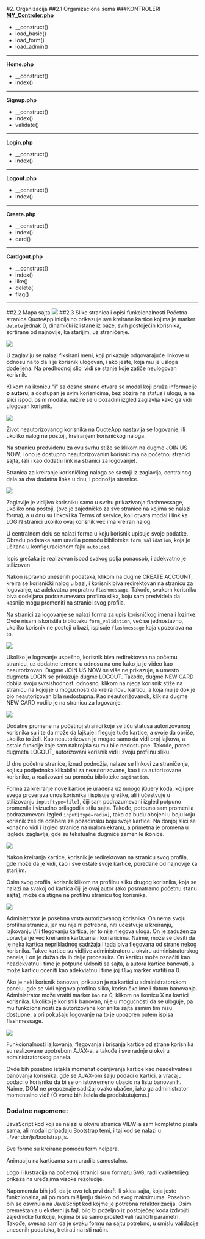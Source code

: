 #2. Organizacija
##2.1 Organizaciona šema
###KONTROLERI
[**MY_Controler.php**](https://github.com/Masquetina/PHP2/blob/master/application/core/MY_Controller.php)
* __construct()
* load_basic()
* load_form()
* load_admin()

-----

**Home.php**
* __construct()
* index()

-----

**Signup.php**
* __construct()
* index()
* validate()

-----

**Login.php**
* __construct()
* index()

-----

**Logout.php**
* __construct()
* index()

-----
**Create.php**
* __construct()
* index()
* card()

-----
**Cardgout.php**
* __construct()
* index()
* like()
* delete(
* flag()

-----
##2.2 Mapa sajta
![](doc-images/sitemap.png)
##2.3 Slike stranica i opisi funkcionalnosti
Početna stranica QuoteApp inicijalno prikazuje sve kreirane kartice kojima je marker ```delete``` jednak 0, dinamički izlistane iz baze, svih postojećih korisnika, sortirane od najnovije, ka starijim, uz straničenje.

![](doc-images/home.png)

U zaglavlju se nalazi fiksirani meni, koji prikazuje odgovarajuće linkove u odnosu na to da li je korisnik ulogovan, i ako jeste, koja mu je usloga dodeljena. Na predhodnoj slici vidi se stanje koje zatiče neulogovan korisnik.

Klikom na ikonicu "i" sa desne strane otvara se modal koji pruža informacije **o autoru**, a dostupan je svim korisnicima, bez obzira na status i ulogu, a na slici ispod, osim modala, nažire se u pozadini izgled zaglavlja kako ga vidi ulogovan korisnik.

![](doc-images/modal.png)

Život neautorizovanog korisnika na QuoteApp nastavlja se logovanje, ili ukoliko nalog ne postoji, kreiranjem korisničkog naloga.

Na stranicu predviđenu za ovu svrhu stiže se klikom na dugme JOIN US NOW, i ono je dostupno neautorizovanim korisnicima na početnoj stranici sajta, (ali i kao dodatni link na stranici za logovanje).

Stranica za kreiranje korisničkog naloga se sastoji iz zaglavlja, centralnog dela sa dva dodatna linka u dnu, i podnožja stranice.

![](doc-images/login.png)

Zaglavlje je vidljivo korisniku samo u svrhu prikazivanja flashmessage, ukoliko ona postoji, (ovo je zajedničko za sve stranice na kojima se nalazi forma), a u dnu su linkovi ka Terms of service, koji otvara modal i link ka LOGIN stranici ukoliko ovaj korisnik već ima kreiran nalog.

U centralnom delu se nalazi forma u koju korisnik upisuje svoje podatke. Obradu podataka sam uradila pomoću biblioteke ```form_validation```, koja je učitana u konfiguracionom fajlu ```autoload```.

Ispis grešaka je realizovan ispod svakog polja ponaosob, i adekvatno je stilizovan

Nakon ispravno unesenih podataka, klikom na dugme CREATE ACCOUNT, kreira se korisnički nalog u bazi, i korisnik biva redirektovan na stranicu za logovanje, uz adekvatnu propratnu ```flashmessage```. Takođe, svakom korisniku biva dodeljana podrazumevana profilna slika, koju sam predvidela da kasnije mogu promeniti na stranici svog profila.

Na stranici za logovanje se nalazi forma za upis korisničkog imena i lozinke. Ovde nisam iskoristila biblioteku ```form_validation```, već se jednostavno, ukoliko korisnik ne postoji u bazi, ispisuje ```flashmessage``` koja upozorava na to.

![](doc-images/login-error.png)

Ukoliko je logovanje uspešno, korisnik biva redirektovan na početnu stranicu, uz dodatne izmene u odnosu na ono kako ju je video kao neautorizovan. Dugme JOIN US NOW se više ne prikazuje, a umesto dugmeta LOGIN se prikazuje dugme LOGOUT. Takođe, dugme NEW CARD dobija svoju svrsishodnost, odnosno, klikom na njega korisnik stiže na stranicu na kojoj je u mogućnosti da kreira novu karticu, a koja mu je dok je bio neautorizovan bila nedostupna. Kao neautorižovanok, klik na dugme NEW CARD vodilo je na stranicu za logovanje.

![](doc-images/login-nav.png)

Dodatne promene na početnoj stranici koje se tiču statusa autorizovanog korisnika su i te da može da lajkuje i fleguje tuđe kartice, a svoje da obriše, ukoliko to želi. Kao neautorizovan je mogao samo da vidi broj lajkova, a ostale funkcije koje sam nabrojala su mu bile nedostupne. Takođe, pored dugmeta LOGOUT, autorizovani korisnik vidi i svoju profilnu sliku.

U dnu početne stranice, iznad podnožja, nalaze se linkovi za straničenje, koji su podjednako klikabilni za neautorizovane, kao i za autorizovane korisnike, a realizovani su pomoću biblioteke ```pagination```.

Forma za kreiranje nove kartice je urađena uz mnogo jQuery koda, koji pre svega proverava unos korisnika i ispisuje greške, ali i učestvuje u stilizovanju ```input[type=file]```, čiji sam podrazumevani izgled potpuno promenila i vizuelno prilagodila stilu sajta. Takođe, potpuno sam promenila podrazumevani izgled ```input[type=radio]```, tako da budu obojeni u boju koju korisnik želi da odabere za pozadinsku boju svoje kartice. Na donjoj slici se konačno vidi i izgled stranice na malom ekranu, a primetna je promena u izgledu zaglavlja, gde su tekstualne dugmiće zamenile ikonice. 

![](doc-images/new-card.png) 

Nakon kreiranja kartice, korisnik je redirektovan na stranicu svog profila, gde može da je vidi, kao i sve ostale svoje kartice, poređane od najnovije ka starijim.

Osim svog profila, korisnik klikom na profilnu sliku drugog korisnika, koja se nalazi na svakoj od kartica čiji je ovaj autor (ako posmatramo početnu stanu sajta), može da stigne na profilnu stranicu tog korisnika.

![](doc-images/profile.png)

Administrator je posebna vrsta autorizovanog korisnika. On nema svoju profilnu stranicu, jer mu nije ni potrebna, niti učestvuje u kreiranju, lajkovanju i/ili flegovanju kartica, jer to nije njegova uloga. On je zadužen za upravljanje već kreiranim karticama i korisnicima. Naime, može se desiti da je neka kartica neprikladnog sadržaja i tada biva flegovana od strane nekog korisnika. Takve kartice su vidljive administratoru u okviru administratorskog panela, i on je dužan da ih dalje procesuira. On karticu može označiti kao neadekvatnu i time je potpuno ukloniti sa sajta, a autora kartice banovati, a može karticu oceniti kao adekviatnu i time joj ```flag``` marker vratiti na 0.

Ako je neki korisnik banovan, prikazan je na kartici u administratorskom panelu, gde se vidi njegova profilna slika, korisničko ime i datum banovanja. Administrator može vratiti marker ```ban``` na 0, klikom na ikonicu X na kartici korisnika. Ukoliko je korisnik banovan, nije u mogućnosti da se uloguje, pa mu funkcionalnosti za autorizovane korisnike sajta samim tim nisu dostupne, a pri pokušaju logovanje na to je upozoren putem ispisa flashmessage.

![](doc-images/dashboard-users.png)

Funkcionalnosti lajkovanja, flegovanja i brisanja kartice od strane korisnika su realizovane upotrebom AJAX-a, a takođe i sve radnje u okviru administratorskog panela.

Ovde bih posebno istakla momenat ocenjivanja kartice kao neadekvatne i banovanja korisnika, gde se AJAX-om šalju podaci o kartici, a vraćaju podaci o korisniku da bi se on istovremeno ubacio na listu banovanih. Naime, DOM ne prepoznaje sadržaj ovako ubačen, iako ga administrator momentalno vidi! (O vome bih želela da prodiskutujemo.)

### Dodatne napomene:
JavaScript kod koji se nalazi u okviru stranica VIEW-а sam kompletno pisala sama, ali modali pripadaju Bootstrap temi, i taj kod se nalazi u ../vendor/js/bootstrap.js.

Sve forme su kreirane pomoću form helpera.

Animaciju na karticama sam uradila samostalno.

Logo i ilustracija na početnoj stranici su u formatu SVG, radi kvalitetnijeg prikaza na uređajima visoke rezolucije.

Napomenula bih još, da je ovo tek prvi draft ili skica sajta, koja jeste funkcionalna, ali po mom mišljenju daleko od svog maksimuma. Posebno bih se osvrnula na JavaScript kod kojme je potrebna refaktorizacija. Osim premeštanja u eksterni js fajl, bilo bi poželjno iz postojećeg koda izdvojiti zajedničke funkcije, kojima bi se samo prosleđivali različiti parametri. Takođe, svesna sam da je svaku formu na sajtu potrebno, u smislu validacije unesenih podataka, tretirati na isti način.



